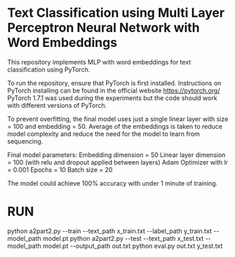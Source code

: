 # Text Classification using Multi Layer Perceptron Neural Network with Word Embeddings 

This repository implements MLP with word embeddings for text classification using PyTorch.

To run the repository, ensure that PyTorch is first installed. Instructions on PyTorch installing can be found in the official website https://pytorch.org/
PyTorch 1.7.1 was used during the experiments but the code should work with different versions of PyTorch.

To prevent overfitting, the final model uses just a single linear layer with size = 100 and embedding = 50. Average of the embeddings is taken to reduce model complexity and reduce the need for the model to learn from sequencing. 

Final model parameters:
Embedding dimension = 50
Linear layer dimension = 100 (with relu and dropout applied between layers)
Adam Optimizer with lr = 0.001
Epochs = 10 
Batch size = 20

The model could achieve 100% accuracy with under 1 minute of training.


# RUN

python a2part2.py --train --text_path x_train.txt --label_path y_train.txt --model_path model.pt
python a2part2.py --test --text_path x_test.txt --model_path model.pt --output_path out.txt
python eval.py out.txt y_test.txt
